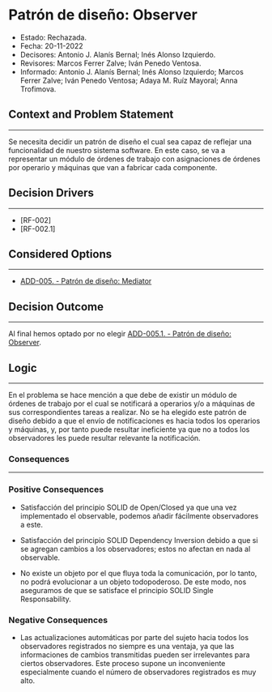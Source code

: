 # Patrón de diseño: Observer

- Estado: Rechazada.
- Fecha: 20-11-2022
- Decisores: Antonio J. Alanís Bernal; Inés Alonso Izquierdo.
- Revisores: Marcos Ferrer Zalve; Iván Penedo Ventosa.
- Informado: Antonio J. Alanís Bernal; Inés Alonso Izquierdo; Marcos Ferrer Zalve; Iván Penedo Ventosa; Adaya M. Ruíz Mayoral; Anna Trofimova.

## Context and Problem Statement

---
Se necesita decidir un patrón de diseño el cual sea capaz de reflejar una funcionalidad de nuestro sistema software. En este caso, se va a representar un módulo de órdenes de trabajo con asignaciones de órdenes por operario y máquinas que van a fabricar cada componente.

## Decision Drivers

---
- [RF-002]
- [RF-002.1]

## Considered Options

---

- [ADD-005. - Patrón de diseño: Mediator](./ADD-005.md)

## Decision Outcome

---
Al final hemos optado por no elegir [ADD-005.1. - Patrón de diseño: Observer](./ADD-005.1.md).

## Logic

---
En el problema se hace mención a que debe de existir un módulo de órdenes de trabajo por el cual se notificará a operarios y/o a máquinas de sus correspondientes tareas a realizar. No se ha elegido este patrón de diseño debido a que el envío de notificaciones es hacia todos los operarios y máquinas, y, por tanto puede resultar ineficiente ya que no a todos los observadores les puede resultar relevante la notificación.  

### Consequences

---

### Positive Consequences

- Satisfacción del principio SOLID de Open/Closed ya que una vez implementado el observable, podemos añadir fácilmente observadores a este.

- Satisfacción del principio SOLID Dependency Inversion debido a que si se agregan cambios a los observadores; estos no afectan en nada al observable.

- No existe un objeto por el que fluya toda la comunicación, por lo tanto, no podrá evolucionar a un objeto todopoderoso. De este modo, nos aseguramos de que se satisface el principio SOLID Single Responsability.

### Negative Consequences

- Las actualizaciones automáticas por parte del sujeto hacia todos los observadores registrados no siempre es una ventaja, ya que las informaciones de cambios transmitidas pueden ser irrelevantes para ciertos observadores. Este proceso supone un inconveniente especialmente cuando el número de observadores registrados es muy alto.

